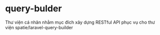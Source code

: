 # query-bulder
Thư viện cá nhân nhằm mục đích xây dựng RESTful API phục vụ cho thư viện spatie/laravel-query-builder
